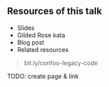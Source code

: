 ## Resources of this talk

* Slides
* Gilded Rose kata
* Blog post
* Related resources

> bit.ly/confoo-legacy-code

TODO: create page & link
